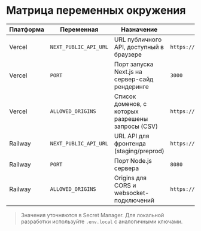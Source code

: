 # Матрица переменных окружения

| Платформа | Переменная            | Назначение                                         | Значение (пример)                          |
| --------- | --------------------- | -------------------------------------------------- | ------------------------------------------ |
| Vercel    | `NEXT_PUBLIC_API_URL` | URL публичного API, доступный в браузере           | `https://staging-api.gtrack.io`            |
| Vercel    | `PORT`                | Порт запуска Next.js на сервер-сайд рендеринге     | `3000`                                     |
| Vercel    | `ALLOWED_ORIGINS`     | Список доменов, с которых разрешены запросы (CSV)  | `https://gtrack.io,https://app.gtrack.io`  |
| Railway   | `NEXT_PUBLIC_API_URL` | URL API для фронтенда (staging/preprod)            | `https://railway-api.gtrack.io`            |
| Railway   | `PORT`                | Порт Node.js сервера                               | `8080`                                     |
| Railway   | `ALLOWED_ORIGINS`     | Origins для CORS и websocket-подключений           | `https://railway.gtrack.io`                |

> Значения уточняются в Secret Manager. Для локальной разработки используйте `.env.local` с аналогичными ключами.
